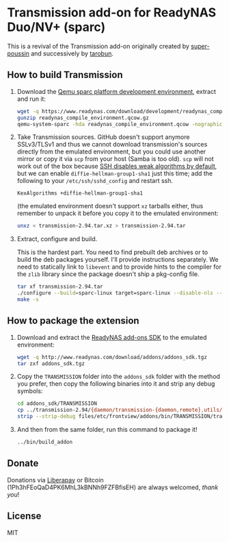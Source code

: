 # Transmission add-on for ReadyNAS Duo/NV+ (sparc)

This is a revival of the Transmission add-on originally created by [super-poussin](https://kb.netgear.com/24557/RAIDiator-Third-Party-Add-ons)
and successively by [tarobun](https://community.netgear.com/t5/ReadyNAS-Storage-Apps-Old-Legacy/New-Transmission-2-84-add-on-for-ReadyNAS-Duo-NV-sparc/td-p/888826).

## How to build Transmission

1. Download the [Qemu sparc platform development environment](https://community.netgear.com/t5/ReadyNAS-Storage-Apps-Current/Sparc-platform-development-envrionment-using-Qemu/m-p/720841), extract and run it:

    ```bash
    wget -q https://www.readynas.com/download/development/readynas_compile_environment.qcow.gz
    gunzip readynas_compile_environment.qcow.gz
    qemu-system-sparc -hda readynas_compile_environment.qcow -nographic
    ```

1. Take Transmission sources. GitHub doesn't support anymore SSLv3/TLSv1 and thus we cannot download transmission\'s sources directly from the emulated environment, but you could use another mirror or copy it via `scp` from your host (Samba is too old).
  `scp` will not work out of the box because [SSH disables weak algorithms by default](https://www.openssh.com/legacy.html), but we can enable `diffie-hellman-group1-sha1` just this time; add the following to your `/etc/ssh/sshd_config` and restart ssh.

    ```
    KexAlgorithms +diffie-hellman-group1-sha1
    ```

    (the emulated environment doesn't support `xz` tarballs either, thus remember to unpack it before you copy it to the emulated environment:

    ```bash
    unxz < transmission-2.94.tar.xz > transmission-2.94.tar
    ```

1. Extract, configure and build.

    This is the hardest part. You need to find prebuilt deb archives or to build the deb packages yourself. I\'ll provide instructions separately.
    We need to statically link to `libevent` and to provide hints to the compiler for the `zlib` library since the package doesn\'t ship a pkg-config file.

    ```bash
    tar xf transmission-2.94.tar
    ./configure --build=sparc-linux target=sparc-linux --disable-nls --enable-lightweight --enable-utp LIBEVENT_LIBS="/usr/lib/libevent.a" ZLIB_CFLAGS=" " ZLIB_LIBS="-lz"
    make -s
    ```

## How to package the extension

1. Download and extract the [ReadyNAS add-ons SDK](https://www.readynas.com/download/addons/addons_sdk.tgz) to the emulated environment:

    ```bash
    wget -q http://www.readynas.com/download/addons/addons_sdk.tgz
    tar zxf addons_sdk.tgz
    ```

1. Copy the `TRANSMISSION` folder into the `addons_sdk` folder with the method you prefer, then copy the following binaries into it and strip any debug symbols:

    ```bash
    cd addons_sdk/TRANSMISSION
    cp ../transmission-2.94/{daemon/transmission-{daemon,remote},utils/transmission-{create,edit,show}} files/etc/frontview/addons/bin/TRANSMISSION/
    strip --strip-debug files/etc/frontview/addons/bin/TRANSMISSION/transmission-*
    ```

1. And then from the same folder, run this command to package it!

    ```bash
    ../bin/build_addon
    ```

## Donate

Donations via [Liberapay](https://liberapay.com/ilpianista) or Bitcoin (1Ph3hFEoQaD4PK6MhL3kBNNh9FZFBfisEH) are always welcomed, _thank you_!

## License

MIT
